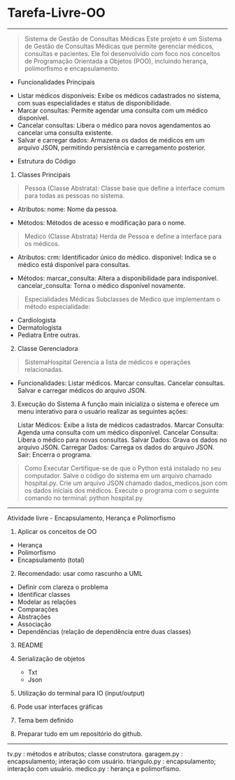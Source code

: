 # Tarefa-Livre-OO
-------------------------------------------------------------------------------------------------------------------

> Sistema de Gestão de Consultas Médicas
    Este projeto é um Sistema de Gestão de Consultas Médicas que permite gerenciar médicos, consultas e pacientes. Ele foi desenvolvido com foco nos conceitos de Programação Orientada a Objetos (POO), incluindo herança, polimorfismo e encapsulamento.

* Funcionalidades Principais
- Listar médicos disponíveis: Exibe os médicos cadastrados no sistema, com suas especialidades e status de disponibilidade.
- Marcar consultas: Permite agendar uma consulta com um médico disponível.
- Cancelar consultas: Libera o médico para novos agendamentos ao cancelar uma consulta existente.
- Salvar e carregar dados: Armazena os dados de médicos em um arquivo JSON, permitindo persistência e carregamento posterior.

* Estrutura do Código
1. Classes Principais
> Pessoa (Classe Abstrata):
Classe base que define a interface comum para todas as pessoas no sistema.

- Atributos:
nome: Nome da pessoa.

- Métodos:
Métodos de acesso e modificação para o nome.

> Medico (Classe Abstrata)
Herda de Pessoa e define a interface para os médicos.

- Atributos:
    crm: Identificador único do médico.
    disponivel: Indica se o médico está disponível para consultas.

- Métodos:
    marcar_consulta: Altera a disponibilidade para indisponível.
    cancelar_consulta: Torna o médico disponível novamente.

> Especialidades Médicas
Subclasses de Medico que implementam o método especialidade:

- Cardiologista
- Dermatologista
- Pediatra
Entre outras.

2. Classe Gerenciadora

> SistemaHospital
Gerencia a lista de médicos e operações relacionadas.

- Funcionalidades:
    Listar médicos.
    Marcar consultas.
    Cancelar consultas.
    Salvar e carregar médicos do arquivo JSON.

3. Execução do Sistema
A função main inicializa o sistema e oferece um menu interativo para o usuário realizar as seguintes ações:

    Listar Médicos: Exibe a lista de médicos cadastrados.
    Marcar Consulta: Agenda uma consulta com um médico disponível.
    Cancelar Consulta: Libera o médico para novas consultas.
    Salvar Dados: Grava os dados no arquivo JSON.
    Carregar Dados: Carrega os dados do arquivo JSON.
    Sair: Encerra o programa.

> Como Executar
Certifique-se de que o Python está instalado no seu computador.
Salve o código do sistema em um arquivo chamado hospital.py.
Crie um arquivo JSON chamado dados_medicos.json com os dados iniciais dos médicos.
Execute o programa com o seguinte comando no terminal:
python hospital.py
----------------------------------------------------------------------------------------------------

Atividade livre - Encapsulamento, Herança e Polimorfismo

1. Aplicar os conceitos de OO
- Herança
- Polimorfismo
- Encapsulamento (total)

2. Recomendado: usar como rascunho a UML
- Definir com clareza o problema
- Identificar classes
- Modelar as relações
- Comparações
- Abstrações
- Associação
- Dependências (relação de dependência entre duas classes)

3. README
4. Serialização de objetos
    - Txt
    - Json

5. Utilização do terminal para IO (input/output)

6. Pode usar interfaces gráficas 

7. Tema bem definido

8. Preparar tudo em um repositório do github.
-------------------------------------------------------------------------------------------------------------------
tv.py : métodos e atributos; classe construtora.
garagem.py : encapsulamento; interação com usuário.
triangulo.py : encapsulamento; interação com usuário.
medico.py : herança e polimorfismo.
